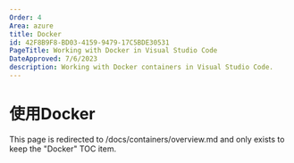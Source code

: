```yaml
---
Order: 4
Area: azure
title: Docker
id: 42F8B9F8-BD03-4159-9479-17C5BDE30531
PageTitle: Working with Docker in Visual Studio Code
DateApproved: 7/6/2023
description: Working with Docker containers in Visual Studio Code.
---
```


# 使用Docker

This page is redirected to /docs/containers/overview.md and only exists to keep the "Docker" TOC item.

